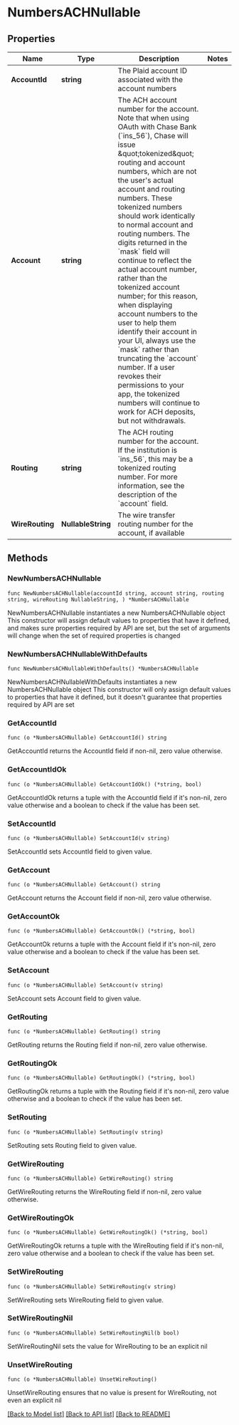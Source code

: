 # NumbersACHNullable

## Properties

Name | Type | Description | Notes
------------ | ------------- | ------------- | -------------
**AccountId** | **string** | The Plaid account ID associated with the account numbers | 
**Account** | **string** | The ACH account number for the account.  Note that when using OAuth with Chase Bank (&#x60;ins_56&#x60;), Chase will issue \&quot;tokenized\&quot; routing and account numbers, which are not the user&#39;s actual account and routing numbers. These tokenized numbers should work identically to normal account and routing numbers. The digits returned in the &#x60;mask&#x60; field will continue to reflect the actual account number, rather than the tokenized account number; for this reason, when displaying account numbers to the user to help them identify their account in your UI, always use the &#x60;mask&#x60; rather than truncating the &#x60;account&#x60; number. If a user revokes their permissions to your app, the tokenized numbers will continue to work for ACH deposits, but not withdrawals. | 
**Routing** | **string** | The ACH routing number for the account. If the institution is &#x60;ins_56&#x60;, this may be a tokenized routing number. For more information, see the description of the &#x60;account&#x60; field. | 
**WireRouting** | **NullableString** | The wire transfer routing number for the account, if available | 

## Methods

### NewNumbersACHNullable

`func NewNumbersACHNullable(accountId string, account string, routing string, wireRouting NullableString, ) *NumbersACHNullable`

NewNumbersACHNullable instantiates a new NumbersACHNullable object
This constructor will assign default values to properties that have it defined,
and makes sure properties required by API are set, but the set of arguments
will change when the set of required properties is changed

### NewNumbersACHNullableWithDefaults

`func NewNumbersACHNullableWithDefaults() *NumbersACHNullable`

NewNumbersACHNullableWithDefaults instantiates a new NumbersACHNullable object
This constructor will only assign default values to properties that have it defined,
but it doesn't guarantee that properties required by API are set

### GetAccountId

`func (o *NumbersACHNullable) GetAccountId() string`

GetAccountId returns the AccountId field if non-nil, zero value otherwise.

### GetAccountIdOk

`func (o *NumbersACHNullable) GetAccountIdOk() (*string, bool)`

GetAccountIdOk returns a tuple with the AccountId field if it's non-nil, zero value otherwise
and a boolean to check if the value has been set.

### SetAccountId

`func (o *NumbersACHNullable) SetAccountId(v string)`

SetAccountId sets AccountId field to given value.


### GetAccount

`func (o *NumbersACHNullable) GetAccount() string`

GetAccount returns the Account field if non-nil, zero value otherwise.

### GetAccountOk

`func (o *NumbersACHNullable) GetAccountOk() (*string, bool)`

GetAccountOk returns a tuple with the Account field if it's non-nil, zero value otherwise
and a boolean to check if the value has been set.

### SetAccount

`func (o *NumbersACHNullable) SetAccount(v string)`

SetAccount sets Account field to given value.


### GetRouting

`func (o *NumbersACHNullable) GetRouting() string`

GetRouting returns the Routing field if non-nil, zero value otherwise.

### GetRoutingOk

`func (o *NumbersACHNullable) GetRoutingOk() (*string, bool)`

GetRoutingOk returns a tuple with the Routing field if it's non-nil, zero value otherwise
and a boolean to check if the value has been set.

### SetRouting

`func (o *NumbersACHNullable) SetRouting(v string)`

SetRouting sets Routing field to given value.


### GetWireRouting

`func (o *NumbersACHNullable) GetWireRouting() string`

GetWireRouting returns the WireRouting field if non-nil, zero value otherwise.

### GetWireRoutingOk

`func (o *NumbersACHNullable) GetWireRoutingOk() (*string, bool)`

GetWireRoutingOk returns a tuple with the WireRouting field if it's non-nil, zero value otherwise
and a boolean to check if the value has been set.

### SetWireRouting

`func (o *NumbersACHNullable) SetWireRouting(v string)`

SetWireRouting sets WireRouting field to given value.


### SetWireRoutingNil

`func (o *NumbersACHNullable) SetWireRoutingNil(b bool)`

 SetWireRoutingNil sets the value for WireRouting to be an explicit nil

### UnsetWireRouting
`func (o *NumbersACHNullable) UnsetWireRouting()`

UnsetWireRouting ensures that no value is present for WireRouting, not even an explicit nil

[[Back to Model list]](../README.md#documentation-for-models) [[Back to API list]](../README.md#documentation-for-api-endpoints) [[Back to README]](../README.md)


